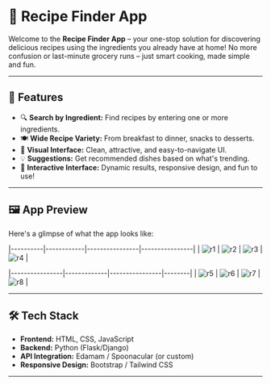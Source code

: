 # 🥗 Recipe Finder App

Welcome to the **Recipe Finder App** – your one-stop solution for discovering delicious recipes using the ingredients you already have at home! No more confusion or last-minute grocery runs – just smart cooking, made simple and fun.

---

## 🌟 Features

- 🔍 **Search by Ingredient:** Find recipes by entering one or more ingredients.
- 🍽️ **Wide Recipe Variety:** From breakfast to dinner, snacks to desserts.
- 📸 **Visual Interface:** Clean, attractive, and easy-to-navigate UI.
- 💡 **Suggestions:** Get recommended dishes based on what's trending.
- 💬 **Interactive Interface:** Dynamic results, responsive design, and fun to use!

---

## 🖼️ App Preview

Here's a glimpse of what the app looks like:


|----------|------------|----------------|----------------|
| ![r1](r1.png) | ![r2](r2.png) | ![r3](r3.png) | ![r4](r4.png) |


|----------------|-------------|----------------|--------|
| ![r5](r5.png) | ![r6](r6.png) | ![r7](r7.png) | ![r8](r8.png) |

---

## 🛠️ Tech Stack

- **Frontend:** HTML, CSS, JavaScript
- **Backend:** Python (Flask/Django)
- **API Integration:** Edamam / Spoonacular (or custom)
- **Responsive Design:** Bootstrap / Tailwind CSS

---

